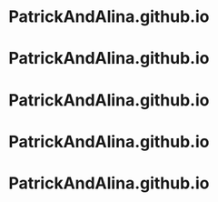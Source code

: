 # PatrickAndAlina.github.io
# PatrickAndAlina.github.io
# PatrickAndAlina.github.io
# PatrickAndAlina.github.io
# PatrickAndAlina.github.io
